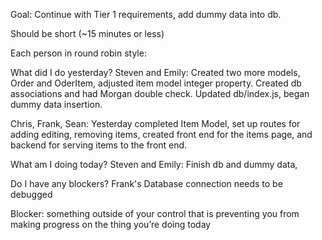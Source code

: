 Goal:
Continue with  Tier 1 requirements, add dummy data into db.

Should be short (~15 minutes or less)

Each person in round robin style:

What did I do yesterday?
Steven and Emily: Created two more models, Order and OderItem, adjusted item model integer property. Created db associations and had Morgan double check. Updated db/index.js, began dummy data insertion.

Chris, Frank, Sean:
Yesterday completed Item Model, set up routes for adding editing, removing items, created front end for the items page, and backend for serving items to the front end.


What am I doing today?
Steven and Emily: Finish db and dummy data,



Do I have any blockers?
Frank's Database connection needs to be debugged


Blocker: something outside of your control that is preventing you from making progress on the thing you’re doing today

